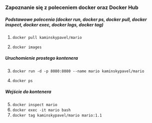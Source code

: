 ### Zapoznanie się z poleceniem docker oraz Docker Hub
##### Podstawowe polecenia (docker run, docker ps, docker pull, docker inspect, docker exec, docker logs, docker tag)
1. `docker pull kaminskypavel/mario`

2. `docker images`

##### Uruchomienie prostego kontenera

3. `docker run -d -p 8080:8080 --name mario kaminskypavel/mario`

4. `docker ps`
##### Wejście do kontenera
5. `docker inspect mario`
6. `docker exec -it mario bash`
7. `docker tag kaminskypavel/mario mario:1.1`